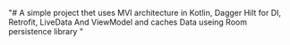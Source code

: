 "# A simple project thet uses MVI architecture in Kotlin, Dagger Hilt for DI, Retrofit, LiveData And ViewModel and caches Data useing Room persistence library " 
